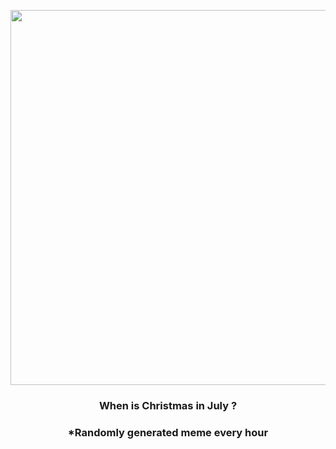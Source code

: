 <p align="center">
        <img src="https://i.redd.it/hiihtlvekmy81.jpg" width="600" height="600">
        </p>
        <h3 align="center">When is Christmas in July ?</h3>
        <h3 align="center">*Randomly generated meme every hour</h3>
    